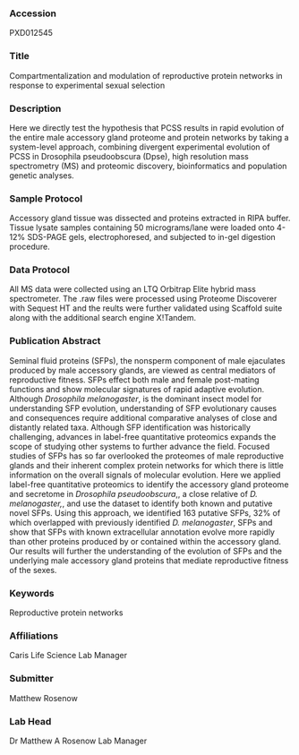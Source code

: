 ### Accession
PXD012545

### Title
Compartmentalization and modulation of reproductive protein networks in response to experimental sexual selection

### Description
Here we directly test the hypothesis that PCSS results in rapid evolution of the entire male accessory gland proteome and protein networks by taking a system-level approach, combining divergent experimental evolution of PCSS in Drosophila pseudoobscura (Dpse), high resolution mass spectrometry (MS) and proteomic discovery, bioinformatics and population genetic analyses.

### Sample Protocol
Accessory gland tissue was dissected and proteins extracted in RIPA buffer. Tissue lysate samples containing 50 micrograms/lane were loaded onto 4-12% SDS-PAGE gels, electrophoresed, and subjected to in-gel digestion procedure.

### Data Protocol
All MS data were collected using an LTQ Orbitrap Elite hybrid mass spectrometer. The .raw files were processed using Proteome Discoverer with Sequest HT and the reults were further validated using Scaffold suite along with the additional search engine X!Tandem.

### Publication Abstract
Seminal fluid proteins (SFPs), the nonsperm component of male ejaculates produced by male accessory glands, are viewed as central mediators of reproductive fitness. SFPs effect both male and female post-mating functions and show molecular signatures of rapid adaptive evolution. Although <i>Drosophila melanogaster</i>, is the dominant insect model for understanding SFP evolution, understanding of SFP evolutionary causes and consequences require additional comparative analyses of close and distantly related taxa. Although SFP identification was historically challenging, advances in label-free quantitative proteomics expands the scope of studying other systems to further advance the field. Focused studies of SFPs has so far overlooked the proteomes of male reproductive glands and their inherent complex protein networks for which there is little information on the overall signals of molecular evolution. Here we applied label-free quantitative proteomics to identify the accessory gland proteome and secretome in <i>Drosophila pseudoobscura</i>,, a close relative of <i>D. melanogaster,</i>, and use the dataset to identify both known and putative novel SFPs. Using this approach, we identified 163 putative SFPs, 32% of which overlapped with previously identified <i>D. melanogaster</i>, SFPs and show that SFPs with known extracellular annotation evolve more rapidly than other proteins produced by or contained within the accessory gland. Our results will further the understanding of the evolution of SFPs and the underlying male accessory gland proteins that mediate reproductive fitness of the sexes.

### Keywords
Reproductive protein networks

### Affiliations
Caris Life Science
Lab Manager

### Submitter
Matthew Rosenow

### Lab Head
Dr Matthew A Rosenow
Lab Manager


